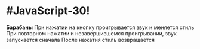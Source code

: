 # #JavaScript-30!

**Барабаны**
При нажатии на кнопку проигрывается звук и меняется стиль
При повторном нажатии и незавершившемся проигрывании, звук запускается сначала
После нажатия стиль возвращается